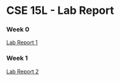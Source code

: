 # CSE 15L - Lab Report

### Week 0
[Lab Report 1](lab-report-1-week-0.md)

### Week 1
[Lab Report 2](lab-report-2-week-1.md)